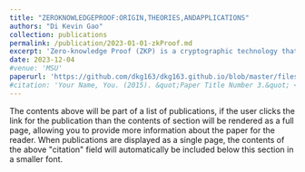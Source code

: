 ```yaml
---
title: "ZEROKNOWLEDGEPROOF:ORIGIN,THEORIES,ANDAPPLICATIONS"
authors: "Di Kevin Gao"
collection: publications
permalink: /publication/2023-01-01-zkProof.md
excerpt: 'Zero-knowledge Proof (ZKP) is a cryptographic technology that allows the verification of the truth of information without revealing the information itself. It is a technology that has wide applications in privacy protection, authentications, Blockchain, cryptocurrencies, and Machine Learning. Our paper will delve into Zero-Knowledge Proof, elaborate on the interactive proof system, trace its theoretical development, and examine its wide range of applications.'
date: 2023-12-04
#venue: 'MSU'
paperurl: 'https://github.com/dkg163/dkg163.github.io/blob/master/files/zk_proof_origin_theory_applications.pdf'
#citation: 'Your Name, You. (2015). &quot;Paper Title Number 3.&quot; <i>Journal 1</i>. 1(3).'
---
```


The contents above will be part of a list of publications, if the user clicks the link for the publication than the contents of section will be rendered as a full page, allowing you to provide more information about the paper for the reader. When publications are displayed as a single page, the contents of the above "citation" field will automatically be included below this section in a smaller font.
